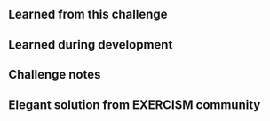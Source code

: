 ## Learned from this challenge

## Learned during development

## Challenge notes

## Elegant solution from EXERCISM community